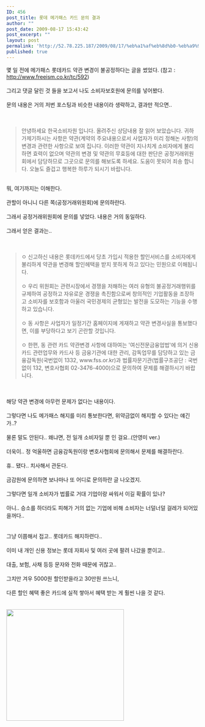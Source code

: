 ```yaml
---
ID: 456
post_title: 롯데 메가패스 카드 문의 결과
author: ""
post_date: 2009-08-17 15:43:42
post_excerpt: ""
layout: post
permalink: 'http://52.78.225.187/2009/08/17/%eb%a1%af%eb%8d%b0-%eb%a9%94%ea%b0%80%ed%8c%a8%ec%8a%a4-%ec%b9%b4%eb%93%9c-%eb%ac%b8%ec%9d%98-%ea%b2%b0%ea%b3%bc/'
published: true
---
```

몇 일 전에 메가패스 롯데카드 약관 변경이 불공정하다는 글을 썼었다. (참고 : <A href="http://www.freeism.co.kr/tc/592">http://www.freeism.co.kr/tc/592</A>)<BR><BR>그리고 댓글 달린 것 들을 보고서 나도 소비자보호원에 문의를 넣어봤다.<BR><BR>문의 내용은 거의 저번 포스팅과 비슷한 내용이라 생략하고, 결과만 적으면..<BR><BR><BR>
<BLOCKQUOTE>안녕하세요 한국소비자원 입니다. 올려주신 상담내용 잘 읽어 보았습니다. 귀하가제기하시는 사항은 약관(계약의 주요내용으로서 사업자가 미리 정해논 사항)의 변경과 관련한 사항으로 보여 집니다. 이러한 약관이 지나치게 소비자에게 불리하면 효력이 없으며 약관의 변경 및 약관의 무효등에 대한 판단은 공정거래위원회에서 담당하므로 그곳으로 문의를 해보도록 하세요. 도움이 못되어 죄송 합니다. 오늘도 즐겁고 행복한 하루가 되시기 바랍니다.</BLOCKQUOTE><BR>뭐, 여기까지는 이해한다.<BR><BR>관할이 아니니 다른 쪽(공정거래위원회)에 문의하란다.<BR><BR>그래서 공정거래위원회에 문의를 넣었다. 내용은 거의 동일하다.<BR><BR>그래서 얻은 결과는..<BR><BR><BR>
<BLOCKQUOTE>ㅇ 신고하신 내용은 롯데카드에서 당초 가입시 적용한 할인서비스를 소비자에게 불리하게 약관을 변경해 할인헤택을 받지 못하게 하고 있다는 민원으로 이해됩니다.<BR><BR>ㅇ 우리 위원회는 관련시장에서 경쟁을 저해하는 여러 유형의 불공정거래행위를 규제하여 공정하고 자유로운 경쟁을 촉진함으로써 창의적인 기업활동을 조장하고 소비자를 보호함과 아울러 국민경제의 균형있는 발전을 도모하는 기능을 수행하고 있습니다.<BR><BR>ㅇ 동 사항은 사업자가 일정기간 홈페이지에 게재하고 약관 변경사실을 통보했다면, 이를 부당하다고 보기 곤란할 것입니다.<BR><BR>ㅇ 한편, 동 관련 카드 약관변경 사항에 대하여는 '여신전문금융업법'에 의거 신용카드 관련업무와 카드사 등 금융기관에 대한 관리, 감독업무를 담당하고 있는 금융감독원(국번없이 1332, www.fss.or.kr)과 법률자문기관(법률구조공단 : 국번없이 132, 변호사협회 02-3476-4000)으로 문의하여 문제를 해결하시기 바랍니다.<BR></BLOCKQUOTE><BR><BR>해당 약관 변경에 아무런 문제가 없다는 내용이다.<BR><BR>그렇다면 나도 메가패스 해지를 미리 통보한다면, 위약금없이 해지할 수 있다는 얘긴가..?<BR><BR>물론 말도 안된다.. 왜냐면, 전 일개 소비자일 뿐 인 걸요..(안영미 ver.)<BR><BR>더욱이.. 정 억울하면 금융감독원이랑 변호사협회에 문의해서 문제를 해결하란다.<BR><BR>휴.. 됐다.. 치사해서 관둔다.<BR><BR>금감원에 문의하면 보나마나 또 어디로 문의하란 글 나오겠지.<BR><BR>그렇다면 일개 소비자가 법률로 거대 기업이랑 싸워서 이길 확률이 있나?<BR><BR>아니.. 승소를 하더라도 피해가 거의 없는 기업에 비해 소비자는 너덜너덜 걸레가 되어있을꺼다..<BR><BR><BR>그냥 이쯤해서 접고.. 롯데카드 해지하련다..<BR><BR>이미 내 개인 신용 정보는 롯데 자회사 및 여러 곳에 팔려 나갔을 뿐이고..<BR><BR>대출, 보험, 사채 등등 문자와 전화 때문에 귀찮고..<BR><BR>그치만 겨우 5000원 할인받을라고 30만원 쓰느니,<BR><BR>다른 할인 혜택 좋은 카드에 실적 쌓아서 혜택 받는 게 훨씬 나을 것 같다.<BR><BR><BR><img src="http://52.78.225.187/wp-content/uploads/1/1019331250.jpg" width="308" height="292" />